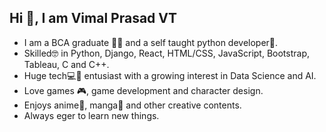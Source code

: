 ## Hi 👋, I am Vimal Prasad VT

- I am a BCA graduate 👨‍🎓 and a self taught python developer🐍.
- Skilled🤓 in Python, Django, React, HTML/CSS, JavaScript, Bootstrap, Tableau, C and C++.
- Huge tech💻📱 entusiast with a growing interest in Data Science and AI.
- Love games 🎮, game development and character design.
- Enjoys anime🤩, manga📖 and other creative contents.
- Always eger to learn new things.
